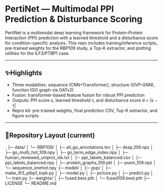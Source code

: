 # PertiNet — Multimodal PPI Prediction & Disturbance Scoring

PertiNet is a multimodal deep learning framework for Protein–Protein Interaction (PPI) prediction with a learned threshold and a disturbance score for condition-specific analysis.
This repo includes training/inference scripts, pre-trained weights for the RBP109 study, a Top-K extractor, and plotting utilities for the ILF3/PTBP1 case.

---

## ✨Highlights

- Three modalities: sequence (CNN+Transformer), structure (GVP-GNN), function (GO graph via GATv2)
- Fusion: transformer-based feature fusion for robust PPI prediction
- Outputs: PPI score s, learned threshold τ, and disturbance score d = |s − τ|
- Repro kit: pre-trained weights, final prediction CSV, Top-K extractor, and figure scripts

---

## 📁Repository Layout (current)
.
├─ data/
│ └─ RBP109/
│ ├─ all_go_annotations.tsv
│ ├─ dssp_109.npz
│ ├─ go_multi_hot_109.npy
│ ├─ go_term_edge_index.npy
│ ├─ human_reviewed_uniprot_ids.txt
│ ├─ ppi_labels_balanced.csv
│ ├─ ppi_labels_balanced.npy
│ ├─ protein_graphs_109.pkl
│ ├─ pssm_109.npz
│ └─ sequence_onehot.npy
├─ model/
│ ├─ gvp/
│ ├─ make_ilf3_ptbp1_topk.py
│ ├─ model.py
│ ├─ picture.py
│ ├─ predict.py
│ └─ train.py
├─ weights/
│ ├─ fused.best.pth
│ └─ fused109.best.pth
├─ LICENSE
└─ README.md
